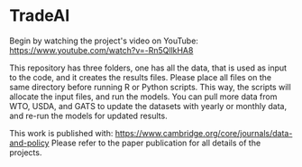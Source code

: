 # TradeAI
Begin by watching the project's video on YouTube:
https://www.youtube.com/watch?v=-Rn5QllkHA8

This repository has three folders, one has all the data, that is used as input to the code, and it creates the results files. Please place all files on the same directory before running R or Python scripts. This way, the scripts will allocate the input files, and run the models.
You can pull more data from WTO, USDA, and GATS to update the datasets with yearly or monthly data, and re-run the models for updated results.

This work is published with: https://www.cambridge.org/core/journals/data-and-policy
Please refer to the paper publication for all details of the projects.

